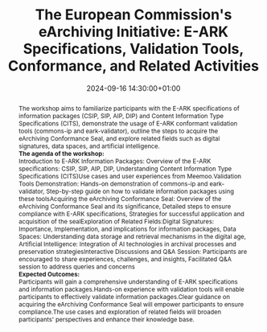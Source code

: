 ---
abstract: "The workshop aims to familiarize participants with the E-ARK specifications
  of information packages (CSIP, SIP, AIP, DIP) and Content Information Type Specifications
  (CITS), demonstrate the usage of E-ARK conformant validation tools (commons-ip and
  eark-validator), outline the steps to acquire the eArchiving Conformance Seal, and
  explore related fields such as digital signatures, data spaces, and artificial intelligence.\n\n**The
  agenda of the workshop:**\n\n - Introduction to E-ARK Information Packages: Overview
  of the E-ARK specifications: CSIP, SIP, AIP, DIP, Understanding Content Information
  Type Specifications (CITS)\n - Use cases and user experiences from Meemoo. \n -
  Validation Tools Demonstration: Hands-on demonstration of commons-ip and eark-validator,
  Step-by-step guide on how to validate information packages using these tools\n -
  Acquiring the eArchiving Conformance Seal: Overview of the eArchiving Conformance
  Seal and its significance, Detailed steps to ensure compliance with E-ARK specifications,
  Strategies for successful application and acquisition of the seal\n - Exploration
  of Related Fields:Digital Signatures: Importance, Implementation, and implications
  for information packages, Data Spaces: Understanding data storage and retrieval
  mechanisms in the digital age,         Artificial Intelligence: Integration of AI
  technologies in archival processes and preservation strategies\n - Interactive Discussions
  and Q&A Session: Participants are encouraged to share experiences, challenges, and
  insights, Facilitated Q&A session to address queries and concerns\n\n**Expected
  Outcomes:**\n\n - Participants will gain a comprehensive understanding of E-ARK
  specifications and information packages.\n - Hands-on experience with validation
  tools will enable participants to effectively validate information packages.\n -
  Clear guidance on acquiring the eArchiving Conformance Seal will empower participants
  to ensure compliance.\n - The use cases and exploration of related fields will broaden
  participants' perspectives and enhance their knowledge base."
creators:
- Carl Wilson
- ' Mattias Poppe'
- ' Miel Vander Sande'
- ' Milan Valadou'
- ' Sven Schlarb'
date: 2024-09-16 14:30:00+01:00
document_url: null
grand_parent: iPRES
institutions: []
keywords:
- metadata standards and implementation
- from document to data
landing_page_url: ''
language: eng
layout: publication
license: Creative Commons Zero (CC0-1.0)
notes_url: ''
parent: iPRES 2024
publication_type: workshop
size: null
slides_url: ''
source_name: iPRES
stream_url: ''
title: 'The European Commission''s eArchiving Initiative: E-ARK Specifications, Validation
  Tools, Conformance, and Related Activities'
year: 2024
---